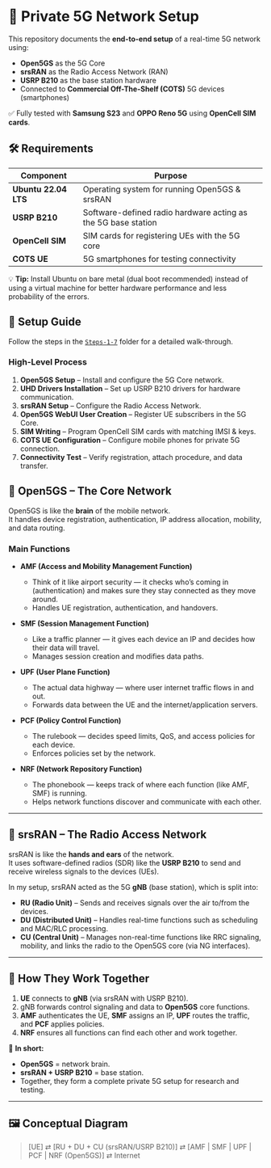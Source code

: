# 📡 Private 5G Network Setup

This repository documents the **end-to-end setup** of a real-time 5G network using:

- **Open5GS** as the 5G Core  
- **srsRAN** as the Radio Access Network (RAN)  
- **USRP B210** as the base station hardware  
- Connected to **Commercial Off-The-Shelf (COTS)** 5G devices (smartphones)  

✅ Fully tested with **Samsung S23** and **OPPO Reno 5G** using **OpenCell SIM cards**.


## 🛠 Requirements

| Component       | Purpose |
|-----------------|---------|
| **Ubuntu 22.04 LTS** | Operating system for running Open5GS & srsRAN |
| **USRP B210**   | Software-defined radio hardware acting as the 5G base station |
| **OpenCell SIM** | SIM cards for registering UEs with the 5G core |
| **COTS UE**     | 5G smartphones for testing connectivity |

💡 **Tip:** Install Ubuntu on bare metal (dual boot recommended) instead of using a virtual machine for better hardware performance and less probability of the errors.


## 🚀 Setup Guide

Follow the steps in the [`Steps-1-7`](./Steps-1-7) folder for a detailed walk-through.

### High-Level Process

1. **Open5GS Setup** – Install and configure the 5G Core network.
2. **UHD Drivers Installation** – Set up USRP B210 drivers for hardware communication.
3. **srsRAN Setup** – Configure the Radio Access Network.
4. **Open5GS WebUI User Creation** – Register UE subscribers in the 5G Core.
5. **SIM Writing** – Program OpenCell SIM cards with matching IMSI & keys.
6. **COTS UE Configuration** – Configure mobile phones for private 5G connection.
7. **Connectivity Test** – Verify registration, attach procedure, and data transfer.


## 🧠 Open5GS – The Core Network

Open5GS is like the **brain** of the mobile network.  
It handles device registration, authentication, IP address allocation, mobility, and data routing.

### Main Functions

- **AMF (Access and Mobility Management Function)**  
  - Think of it like airport security — it checks who’s coming in (authentication) and makes sure they stay connected as they move around.  
  - Handles UE registration, authentication, and handovers.

- **SMF (Session Management Function)**  
  - Like a traffic planner — it gives each device an IP and decides how their data will travel.  
  - Manages session creation and modifies data paths.

- **UPF (User Plane Function)**  
  - The actual data highway — where user internet traffic flows in and out.  
  - Forwards data between the UE and the internet/application servers.

- **PCF (Policy Control Function)**  
  - The rulebook — decides speed limits, QoS, and access policies for each device.  
  - Enforces policies set by the network.

- **NRF (Network Repository Function)**  
  - The phonebook — keeps track of where each function (like AMF, SMF) is running.  
  - Helps network functions discover and communicate with each other.

---

## 📡 srsRAN – The Radio Access Network

srsRAN is like the **hands and ears** of the network.  
It uses software-defined radios (SDR) like the **USRP B210** to send and receive wireless signals to the devices (UEs).

In my setup, srsRAN acted as the 5G **gNB** (base station), which is split into:

- **RU (Radio Unit)** – Sends and receives signals over the air to/from the devices.
- **DU (Distributed Unit)** – Handles real-time functions such as scheduling and MAC/RLC processing.
- **CU (Central Unit)** – Manages non-real-time functions like RRC signaling, mobility, and links the radio to the Open5GS core (via NG interfaces).

---

## 🔗 How They Work Together

1. **UE** connects to **gNB** (via srsRAN with USRP B210).  
2. gNB forwards control signaling and data to **Open5GS** core functions.  
3. **AMF** authenticates the UE, **SMF** assigns an IP, **UPF** routes the traffic, and **PCF** applies policies.  
4. **NRF** ensures all functions can find each other and work together.  

📌 **In short:**  
- **Open5GS** = network brain.  
- **srsRAN + USRP B210** = base station.  
- Together, they form a complete private 5G setup for research and testing.

---

## 🖼 Conceptual Diagram

> [UE] ⇄ [RU + DU + CU (srsRAN/USRP B210)] ⇄ [AMF | SMF | UPF | PCF | NRF (Open5GS)] ⇄ Internet






